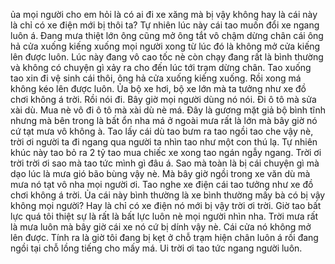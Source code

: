 ủa mọi người cho em hỏi là có ai đi xe xăng mà bị vậy không hay là cái này là chỉ có xe điện mới bị thôi ta? Tự nhiên lúc này cái tao muốn đổi xe ngang luôn á. Đang mưa thiệt lớn ông cũng mở ông tắt vô chậm dừng chân cái ông hả cửa xuống kiếng xuống mọi người xong từ lúc đó là không mở cửa kiếng lên được luôn. Lúc này đang vô cao tốc nè còn chạy đang rất là bình thường và không có chuyện gì xảy ra cho đến lúc tới trạm dừng chân. Tao xuống tao xin đi vệ sinh cái thôi, ông hả cửa xuống kiếng xuống. Rồi xong má không kéo lên được luôn. Ủa bộ xe hơi, bộ xe lớn mà ta tưởng như xe đồ chơi không á trời. Rồi nói đi. Bây giờ mọi người dùng nó nói. Đi ô tô mà sửa xài dù. Mua nè vô đi ô tô mà xài dù nè má. Đây là gương mặt giả bộ bình tĩnh nhưng mà bên trong là bất ổn nha má ở ngoài mưa rất là lớn mà bây giờ nó cứ tạt mưa vô không à. Tao lấy cái dù tao bưm ra tao ngồi tao che vậy nè, trời ơi người ta đi ngang qua người ta nhìn tao như một con thú lạ. Tự nhiên khúc này tao bỏ ra 2 tỷ tao mua chiếc xe xong tao ngán ngẫy ngang. Trời ơi trời trời ơi sao mà tao tức mình gì đâu á. Sao mà toàn là bị cái chuyện gì mà dạo lúc là mưa gió bão bùng vậy nè. Mà bây giờ ngồi trong xe văn dù mà mưa nó tạt vô nha mọi người ơi. Tao nghe xe điện cái tao tưởng như xe đồ chơi không á trời. Ủa cái này bình thường là xe bình thường mấy bà có bị vậy không mọi người? Hay là chỉ có xe điện nó mới bị vậy trời ơi trời. Giờ tao bất lực quá tôi thiệt sự là rất là bất lực luôn nè mọi người nhìn nha. Trời mưa rất là mưa luôn mà bây giờ cái xe nó cứ bị dính vậy nè. Cái cửa nó không mở lên được. Tính ra là giờ tôi đang bị kẹt ở chỗ trạm hiện chân luôn á rồi đang ngồi tại chỗ lồng tiếng cho mấy má. Ui trời ơi tao tức ngang người luôn.